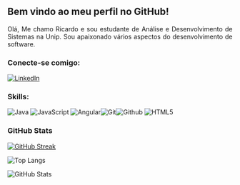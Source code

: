 ## Bem vindo ao meu perfil no GitHub!

<p align="justify"> Olá, Me chamo Ricardo e sou estudante de Análise e Desenvolvimento de Sistemas na Unip. Sou apaixonado vários aspectos do desenvolvimento de software.

### Conecte-se comigo:
[![LinkedIn](https://img.shields.io/badge/LinkedIn-000?style=for-the-badge&logo=linkedin&logoColor=0E76A8)](www.linkedin.com/in/ricardocamargoprado-da-silva-908b2b170)

### Skills:
![Java](https://img.shields.io/badge/Java-000?style=for-the-badge&logo=java)
![JavaScript](https://img.shields.io/badge/JavaScript-F7DF1E?style=for-the-badge&logo=javascript&logoColor=black)
![Angular](https://img.shields.io/badge/Angular-000?style=for-the-badge&logo=angular&logoColor=C3002F)![Git](https://img.shields.io/badge/Git-F05032?style=for-the-badge&logo=git&logoColor=white)![Github](https://img.shields.io/badge/Github-181717?style=for-the-badge&logo=Github&logoColor=white)
![HTML5](https://img.shields.io/badge/HTML5-E34F26?style=for-the-badge&logo=html5&logoColor=white)

### GitHub Stats

[![GitHub Streak](https://streak-stats.demolab.com/?user=RicardoCamargoPS&theme=bear&background=000&border=30A3DC&dates=FFF)](https://git.io/streak-stats)

![Top Langs](https://github-readme-stats-git-masterrstaa-rickstaa.vercel.app/api/top-langs/?username=RicardoCamargoPS&layout=compact&bg_color=000&border_color=30A3DC&title_color=E94D5F&text_color=FFF)

![GitHub Stats](https://github-readme-stats.vercel.app/api?username=RicardoCamargoPS&theme=transparent&bg_color=000&border_color=30A3DC&show_icons=true&icon_color=30A3DC&title_color=E94D5F&text_color=FFF)
